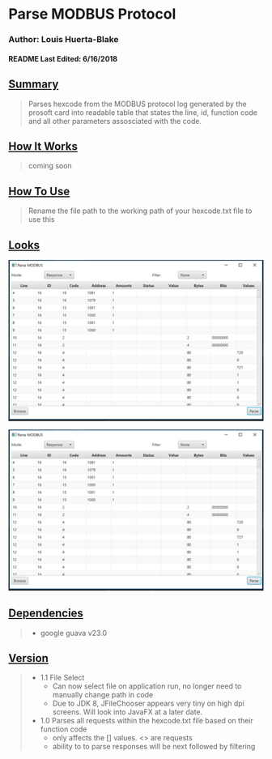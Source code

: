 <h1><b>Parse MODBUS Protocol</b></h1>

<h3><b>Author: Louis Huerta-Blake</b></h3>
<h4><b>README Last Edited: 6/16/2018</b><h4>

<h2><b><u>Summary</u></b></h2>

>Parses hexcode from the MODBUS protocol log generated by the prosoft card into readable table that states the line, id, function code and all other parameters assosciated with the code.

<h2><b><u>How It Works</u></b></h2>

>coming soon


<h2><b><u>How To Use</u></b></h2>

> Rename the file path to the working path of your hexcode.txt file to use this

<h2><b><u>Looks</u></b></h2>

![New UI](https://raw.githubusercontent.com/Equable/parseMODBUS/master/hexcode%20parse.PNG)


![Select File via Browse](https://raw.githubusercontent.com/Equable/parseMODBUS/master/hexcode%20parse.PNG)

<h2><b><u>Dependencies</u></b></h2>

>* google guava v23.0


<h2><b><u>Version</u></b></h2>

>* 1.1 File Select
>   * Can now select file on application run, no longer need to manually change path in code
>   * Due to JDK 8, JFileChooser appears very tiny on high dpi screens. Will look into JavaFX at a later date.
>* 1.0 Parses all requests within the hexcode.txt file based on their function code
>   * only affects the [] values. <> are requests
>   * ability to to parse responses will be next followed by filtering

